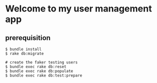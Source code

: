 # Welcome to my user management app

## prerequisition
``` shell
$ bundle install
$ rake db:migrate

# create the faker testing users
$ bundle exec rake db:reset
$ bundle exec rake db:populate
$ bundle exec rake db:test:prepare
```